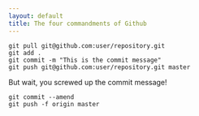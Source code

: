 ```yaml
---
layout: default
title: The four commandments of Github
---
```


    git pull git@github.com:user/repository.git
    git add .
    git commit -m "This is the commit message"
    git push git@github.com:user/repository.git master

But wait, you screwed up the commit message!

    git commit --amend
    git push -f origin master

